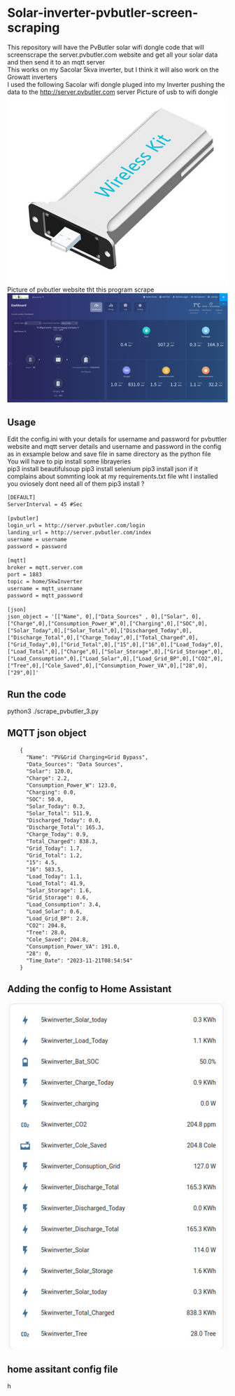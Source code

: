 # Solar-inverter-pvbutler-screen-scraping
This repository will have the PvButler solar wifi dongle code that will screenscrape the server.pvbutler.com website and get all your solar data and then send it to an mqtt server<br>
This works on my Sacolar 5kva inverter, but I think it will also work on the Growatt inverters<br>
I used the following Sacolar wifi dongle pluged into my Inverter pushing the data to the http://server.pvbutler.com server
Picture of usb to wifi dongle<br>
![Alt text](sacolar_wifi_dongle.jpg?raw=true "USB wifi dongle")<br>
Picture of pvbutler website tht this program scrape<br>
![Alt text](pvbuttler_screen.jpg?raw=true "pvbutler web page")<br>

## Usage
Edit the config.ini with your details for username and password for pvbuttler website and mqtt server details and username and password in the config as in exsample below and save file in same directory as the python file<br>
You will have to pip install some librayeries<br>
pip3 install beautifulsoup
pip3 install selenium
pip3 install json
if it complains about sommting look at my requirements.txt file wht I installed you oviosely dont need all of them
pip3 install ?

    [DEFAULT]
    ServerInterval = 45 #Sec
    
    [pvbutler]
    login_url = http://server.pvbutler.com/login
    landing_url = http://server.pvbutler.com/index
    username = username
    password = password
    
    [mqtt]
    broker = mqtt.server.com
    port = 1883
    topic = home/5kwInverter
    username = mqtt_username
    password = mqtt_password
    
    [json]
    json_object = '[["Name", 0],["Data_Sources" , 0],["Solar", 0],["Charge",0],["Consumption_Power_W",0],["Charging",0],["SOC",0],["Solar_Today",0],["Solar_Total",0],["Discharged_Today",0],["Discharge_Total",0],["Charge_Today",0],["Total_Charged",0],["Grid_Today",0],["Grid_Total",0],["15",0],["16",0],["Load_Today",0],["Load_Total",0],["Charge",0],["Solar_Storage",0],["Grid_Storage",0],["Load_Consumption",0],["Load_Solar",0],["Load_Grid_BP",0],["CO2",0],["Tree",0],["Cole_Saved",0],["Consumption_Power_VA",0],["28",0],["29",0]]'

## Run the code 
python3 ./scrape_pvbutler_3.py

## MQTT json object

        {
          "Name": "PV&Grid Charging+Grid Bypass",
          "Data_Sources": "Data Sources",
          "Solar": 120.0,
          "Charge": 2.2,
          "Consumption_Power_W": 123.0,
          "Charging": 0.0,
          "SOC": 50.0,
          "Solar_Today": 0.3,
          "Solar_Total": 511.9,
          "Discharged_Today": 0.0,
          "Discharge_Total": 165.3,
          "Charge_Today": 0.9,
          "Total_Charged": 838.3,
          "Grid_Today": 1.7,
          "Grid_Total": 1.2,
          "15": 4.5,
          "16": 583.5,
          "Load_Today": 1.1,
          "Load_Total": 41.9,
          "Solar_Storage": 1.6,
          "Grid_Storage": 0.6,
          "Load_Consumption": 3.4,
          "Load_Solar": 0.6,
          "Load_Grid_BP": 2.8,
          "CO2": 204.8,
          "Tree": 28.0,
          "Cole_Saved": 204.8,
          "Consumption_Power_VA": 191.0,
          "28": 0,
          "Time_Date": "2023-11-21T08:54:54"
        }
## Adding the config to Home Assistant
![Alt text](home_assit_pvbuttler.jpg?raw=true "Home assitant screen shot")<br>

## home assitant config file
h
    
